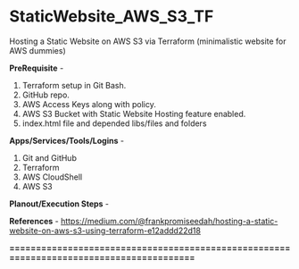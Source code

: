 # StaticWebsite_AWS_S3_TF

Hosting a Static Website on AWS S3 via Terraform 
(minimalistic website for AWS dummies)

**PreRequisite** - 
1. Terraform setup in Git Bash.
2. GitHub repo.
3. AWS Access Keys along with policy.
4. AWS S3 Bucket with Static Website Hosting feature enabled.
5. index.html file and depended libs/files and folders

**Apps/Services/Tools/Logins** -
1. Git and GitHub
2. Terraform
3. AWS CloudShell
4. AWS S3

**Planout/Execution Steps** -


**References** -
https://medium.com/@frankpromiseedah/hosting-a-static-website-on-aws-s3-using-terraform-e12addd22d18


**========================================================================================**

